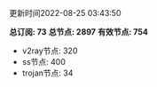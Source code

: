 更新时间2022-08-25 03:43:50

**总订阅: 73**
**总节点: 2897**
**有效节点: 754**
- v2ray节点: 320
- ss节点: 400
- trojan节点: 34
